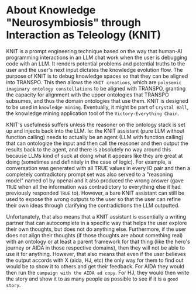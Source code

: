 # About Knowledge "Neurosymbiosis" through Interaction as Teleology (KNIT)
KNIT is a prompt engineering technique based on the way that human-AI programming interactions in an LLM chat work when the user is debugging code with an LLM. It renders potential problems and potential truths to the user and the user's next input dictates the knowledge evolution flow. The purpose of KNIT is to debug knowledge spaces so that they can be aligned into TRANSPO. This then allows the `KNIT creations`, which are `polysemic imaginary ontology constellations` to be aligned with TRANSPO, granting the capacity for alignment with the upper ontologies that TRANSPO subsumes, and thus the domain ontologies that use them. KNIT is designed to be used in `knowledge mining`. Eventually, it might be part of `Crystal Ball`, the knowledge mining application tool of the `Victory-Everything Chain`. 

KNIT's usefulness suffers unless the reasoner on the ontology stack is set up and injects back into the LLM. Ie: the KNIT assistant (pure LLM without function calling) needs to actually be an agent (LLM with function calling) that can ontologize the input and then call the reasoner and then output the results back to the agent, and there is absolutely no way around this because LLMs kind of suck at doing what it appears like they are great at doing (sometimes and definitely in the case of logic). For example, a conversation was generated with all TRUE values in every IO pair and then a completely contradictory prompt set was also served to a "reasoning model" named o1 by openai and it also produced the wrong answer (gave `TRUE` when all the information was contradictory to everything else it had previously responded `TRUE` to). However, a bare KNIT assistant can still be used to expose the wrong outputs to the user so that the user can refine their own ideas through clarifying the contradictions the LLM outputted. 

Unfortunately, that also means that a KNIT assistant is essentially a writing partner that can autocomplete in a specific way that helps the user explore their own thoughts, but does not do anything else. Furthermore, if the user does not align their thoughts (if those thoughts are about something real) with an ontology or at least a parent framework for that thing (like the hero's journey or AIDA in those respective domains), then they will not be able to use it for anything. However, that also means that even if the user believes the output accords with X (aida, HJ, etc) the only way for them to find out would be to show it to others and get their feedback. For AIDA they would then run the `campaign with the AIDA ad copy`. For HJ, they would then write the story and show it to as many people as possible to see if it is a `good story`.
